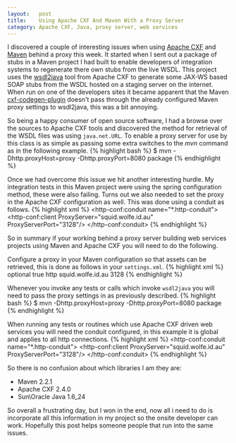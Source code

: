 ```yaml
--- 
layout:   post
title:    Using Apache CXF And Maven With a Proxy Server
category: Apache CXF, Java, proxy server, web services
---
```


I discovered a couple of interesting issues when using [Apache CXF](http://cxf.apache.org) and [Maven](http://maven.apache.org) behind a proxy this week. It started when I sent out a package of stubs in a Maven project I had built to enable developers of integration systems to regenerate there own stubs from the live WSDL. This project uses the [wsdl2java](http://cxf.apache.org/docs/wsdl-to-java.html) tool from Apache CXF to generate some JAX-WS based SOAP stubs from the WSDL hosted on a staging server on the internet. When run on one of the developers sites it became apparent that the Maven [cxf-codegen-plugin](http://cxf.apache.org/docs/maven-cxf-codegen-plugin-wsdl-to-java.html) doesn't pass through the already configured Maven proxy settings to wsdl2java, this was a bit annoying.

So being a happy consumer of open source software, I had a browse over the sources to Apache CXF tools and discovered the method for retrieval of the WSDL files was using `java.net.URL`. To enable a proxy server for use by this class is as simple as passing some extra switches to the _mvn_ command as in the following example.
{% highlight bash %}
$ mvn -Dhttp.proxyHost=proxy -Dhttp.proxyPort=8080 package
{% endhighlight %}

Once we had overcome this issue we hit another interesting hurdle. My integration tests in this Maven project were using the spring configuration method, these were also failing. Turns out we also needed to set the proxy in the Apache CXF configuration as well. This was done using a conduit as follows.
{% highlight xml %}
<http-conf:conduit name="*.http-conduit">
    <http-conf:client ProxyServer="squid.wolfe.id.au" ProxyServerPort="3128"/>
</http-conf:conduit>
{% endhighlight %}

So in summary if your working behind a proxy server building web services projects using Maven and Apache CXF you will need to do the following.

Configure a proxy in your Maven configuration so that assets can be retrieved, this is done as follows in your `settings.xml`.
{% highlight xml %}
     <proxy>
       <id>optional</id>
       <active>true</active>
       <protocol>http</protocol>
       <host>squid.wolfe.id.au</host>
       <port>3128</port>
       <nonProxyHosts></nonProxyHosts>
     </proxy>
{% endhighlight %}

Whenever you invoke any tests or calls which invoke `wsdl2java` you will need to pass the proxy settings in as previously described.
{% highlight bash %}
$ mvn -Dhttp.proxyHost=proxy -Dhttp.proxyPort=8080 package
{% endhighlight %}

When running any tests or routines which use Apache CXF driven web services you will need the conduit configured, in this example it is global and applies to all http connections.
{% highlight xml %}
<http-conf:conduit name="*.http-conduit">
    <http-conf:client ProxyServer="squid.wolfe.id.au" ProxyServerPort="3128"/>
</http-conf:conduit>
{% endhighlight %}

So there is no confusion about which libraries I am they are:
* Maven 2.2.1
* Apache CXF 2.4.0
* Sun\Oracle Java 1.6_24

So overall a frustrating day, but I won in the end, now all i need to do is incorporate all this information in my project so the onsite developer can work. Hopefully this post helps someone people that run into the same issues.